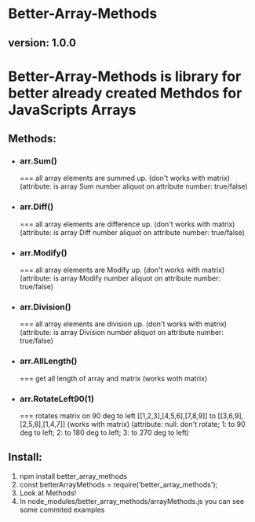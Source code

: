 # Better-Array-Methods

<h2>version: 1.0.0</h2>

<h1>Better-Array-Methods is library for better already created Methdos for JavaScripts Arrays</h1>

<h2>Methods:</h2>
    <ul>
    <li><h3>arr.Sum()</h3> === all array elements are summed up. (don't works with matrix) (attribute: is array Sum number aliquot on attribute number: true/false)</li>
    <li><h3>arr.Diff()</h3> === all array elements are difference up. (don't works with matrix) (attribute: is array Diff number aliquot on attribute number: true/false)</li>
    <li><h3>arr.Modify()</h3> === all array elements are Modify up. (don't works with matrix) (attribute: is array Modify number aliquot on attribute number: true/false)</li>
    <li><h3>arr.Division()</h3> === all array elements are division up. (don't works with matrix) (attribute: is array Division number aliquot on attribute number: true/false)</li>
    <li><h3>arr.AllLength()</h3> === get all length of array and matrix (works woth matrix)</li>
    <li><h3>arr.RotateLeft90(1)</h3> === rotates matrix on 90 deg to left [[1,2,3],[4,5,6],[7,8,9]] to [[3,6,9],[2,5,8],[1,4,7]] (works with matrix) (attribute: null: don't rotate; 1: to 90 deg to left; 2: to 180 deg to left; 3: to 270 deg to left)</li>
    </ul>

<h2>Install:</h2>
<ol>
 
<li>npm install better_array_methods</li>
 
   <li>const betterArrayMethods = require('better_array_methods');</li>
 
   <li>Look at Methods!</li>

   <li>In node_modules/better_array_methods/arrayMethods.js you can see some commited examples</li>
</ol>
